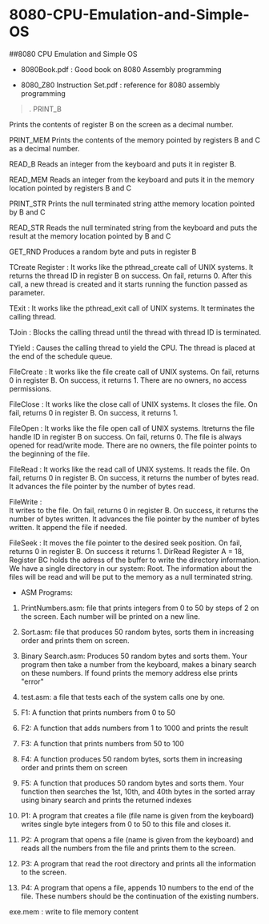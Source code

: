 # 8080-CPU-Emulation-and-Simple-OS


##8080 CPU Emulation and Simple OS

* 8080Book.pdf : Good book on 8080 Assembly programming

* 8080_Z80 Instruction Set.pdf : reference for 8080 assembly programming



>. PRINT_B

Prints the contents of register B on the screen as a decimal number.



PRINT_MEM 
Prints the contents of the memory pointed by registers B and C as a decimal number.



READ_B 
Reads an integer from the keyboard and puts it in register B.



READ_MEM 
Reads an integer from the keyboard and puts it in the memory location pointed by registers B and C



PRINT_STR 
Prints the null terminated string atthe memory location pointed by B and C


READ_STR 
Reads the null terminated string from the keyboard and puts the result at the memory location pointed by B and C


GET_RND
Produces a random byte and puts in register B



TCreate Register : 
It works like the pthread_create call of UNIX systems. It returns the thread ID in register B on success. On fail, returns 0. After this call, a new thread is created and it starts running the function passed as parameter.



TExit : 
It works like the pthread_exit call of UNIX systems. It terminates the calling thread.



TJoin : 
Blocks the calling thread until the thread with thread ID is terminated.



TYield : 
Causes the calling thread to yield the CPU. The thread is placed at the end of the schedule queue.




FileCreate : 
It works like the file create call of UNIX systems. On fail, returns 0 in register B. On success, it returns 1. There are no owners, no access permissions. 



FileClose : 
It works like the close call of UNIX systems. It closes the file. On fail, returns 0 in register B. On success, it returns 1.



FileOpen : 
It works like the file open call of UNIX systems. Itreturns the file handle ID in register B on success. On fail, returns 0. The file is always opened for read/write mode. There are no owners, the file pointer points to the beginning of the file.



FileRead  : 
It works like the read call of UNIX systems. It reads the file. On fail, returns 0 in register B. On success, it returns the number of bytes read. It advances the file pointer by the number of bytes read.



FileWrite  :  
It writes to the file. On fail, returns 0 in register B. On success, it returns the number of bytes written. It advances the file pointer by the number of bytes written. It append the file if needed.



FileSeek  : 
It moves the file pointer to the desired seek position. On fail, returns 0 in register B. On success it returns 1. DirRead Register A = 18, Register BC holds the adress of the buffer to write the directory information. We have a single directory in our system: Root. The information about the files will be read and will be put to the memory as a null terminated string.




 * ASM Programs:


1. PrintNumbers.asm: file that prints integers from 0 to 50 by steps of 2 on the screen. Each
number will be printed on a new line.
2. Sort.asm: file that produces 50 random bytes, sorts them in increasing order and prints them
on screen.
3. Binary Search.asm: Produces 50 random bytes and sorts them. Your program then take a
number from the keyboard, makes a binary search on these numbers. If found prints the
memory address else prints "error"
4. test.asm: a file that tests each of the system calls one by one.


5. F1: A function that prints numbers from 0 to 50
6. F2: A function that adds numbers from 1 to 1000 and prints the result
7. F3: A function that prints numbers from 50 to 100
8. F4: A function produces 50 random bytes, sorts them in increasing order and prints them on
screen
9. F5: A function that produces 50 random bytes and sorts them. Your function then searches
the 1st, 10th, and 40th bytes in the sorted array using binary search and prints the returned indexes

9. P1: A program that creates a file (file name is given from the keyboard) writes single byte
integers from 0 to 50 to this file and closes it.
10. P2: A program that opens a file (name is given from the keyboard) and reads all the numbers
from the file and prints them to the screen.
11. P3: A program that read the root directory and prints all the information to the screen.
12. P4: A program that opens a file, appends 10 numbers to the end of the file. These numbers
should be the continuation of the existing numbers.

exe.mem : write to file memory content
